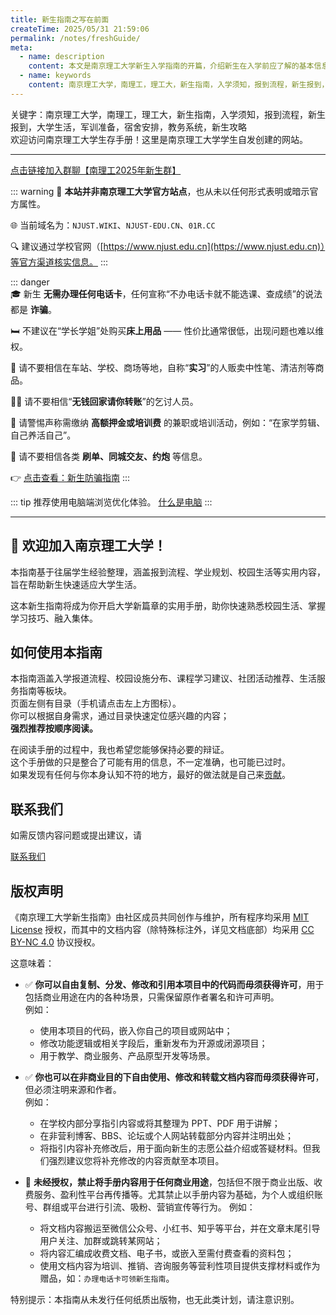 ```yaml
---
title: 新生指南之写在前面
createTime: 2025/05/31 21:59:06
permalink: /notes/freshGuide/
meta:
  - name: description
    content: 本文是南京理工大学新生入学指南的开篇，介绍新生在入学前应了解的基本信息、注意事项和实用建议，帮助你顺利开启大学生活。
  - name: keywords
    content: 南京理工大学，南理工，理工大，新生指南，入学须知，报到流程，新生报到，大学生活，军训准备，宿舍安排，教务系统，新生攻略
---
```


关键字：南京理工大学，南理工，理工大，新生指南，入学须知，报到流程，新生报到，大学生活，军训准备，宿舍安排，教务系统，新生攻略   
欢迎访问南京理工大学生存手册！这里是南京理工大学学生自发创建的网站。

---

 [点击链接加入群聊【南理工2025年新生群】](https://qm.qq.com/q/lpQB7nO77O)  
 

::: warning 
📌 **本站并非南京理工大学官方站点**，也从未以任何形式表明或暗示官方属性。

🌐 当前域名为：`NJUST.WIKI`、`NJUST-EDU.CN`、`01R.CC`

🔍 建议通过学校官网（[https://www.njust.edu.cn](https://www.njust.edu.cn)）等官方渠道核实信息。
:::

::: danger  
🎓 新生 **无需办理任何电话卡**，任何宣称“不办电话卡就不能选课、查成绩”的说法都是 **诈骗**。

🛏️ 不建议在“学长学姐”处购买**床上用品** —— 性价比通常很低，出现问题也难以维权。

🛒 请不要相信在车站、学校、商场等地，自称“**实习**”的人贩卖中性笔、清洁剂等商品。

🙅‍♀️ 请不要相信“**无钱回家请你转账**”的乞讨人员。

💸 请警惕声称需缴纳 **高额押金或培训费** 的兼职或培训活动，例如：“在家学剪辑、自己养活自己”。

🚫 请不要相信各类 **刷单、同城交友、约炮** 等信息。

👉  [点击查看：新生防骗指南](/notes/freshGuide/antiScam.html)
:::



::: tip
推荐使用电脑端浏览优化体验。
[什么是电脑](/%E9%80%89%E8%B4%AD%E6%8C%87%E5%8D%97/%E7%94%B5%E8%84%91%E9%80%89%E8%B4%AD.html)
:::

---

## :tada: 欢迎加入南京理工大学！

本指南基于往届学生经验整理，涵盖报到流程、学业规划、校园生活等实用内容，旨在帮助新生快速适应大学生活。  

这本新生指南将成为你开启大学新篇章的实用手册，助你快速熟悉校园生活、掌握学习技巧、融入集体。  

## 如何使用本指南

本指南涵盖入学报道流程、校园设施分布、课程学习建议、社团活动推荐、生活服务指南等板块。  
页面左侧有目录（手机请点击左上方图标）。  
你可以根据自身需求，通过目录快速定位感兴趣的内容；  
**强烈推荐按顺序阅读。**  

在阅读手册的过程中，我也希望您能够保持必要的辩证。   
这个手册做的只是整合了可能有用的信息，不一定准确，也可能已过时。  
如果发现有任何与你本身认知不符的地方，最好的做法就是自己来[贡献](/HowToContribute)。  

## 联系我们

如需反馈内容问题或提出建议，请

[联系我们](/about/contact.html)

## 版权声明

《南京理工大学新生指南》由社区成员共同创作与维护，所有程序均采用 [MIT License](https://opensource.org/licenses/MIT) 授权，而其中的文档内容（除特殊标注外，详见文档底部）均采用 [CC BY-NC 4.0](https://creativecommons.org/licenses/by-nc/4.0/) 协议授权。

 这意味着：


* ✅ **你可以自由复制、分发、修改和引用本项目中的代码而毋须获得许可**，用于包括商业用途在内的各种场景，只需保留原作者署名和许可声明。  
  例如：

  * 使用本项目的代码，嵌入你自己的项目或网站中；
  * 修改功能逻辑或相关字段后，重新发布为开源或闭源项目；
  * 用于教学、商业服务、产品原型开发等场景。

* ✅ **你也可以在非商业目的下自由使用、修改和转载文档内容而毋须获得许可**，但必须注明来源和作者。  
  例如：

  * 在学校内部分享指引内容或将其整理为 PPT、PDF 用于讲解；
  * 在非营利博客、BBS、论坛或个人网站转载部分内容并注明出处；
  * 将指引内容补充修改后，用于面向新生的志愿公益介绍或答疑材料。但我们强烈建议您将补充修改的内容贡献至本项目。

* 🚫 **未经授权，禁止将手册内容用于任何商业用途**，包括但不限于商业出版、收费服务、盈利性平台再传播等。尤其禁止以手册内容为基础，为个人或组织账号、群组或平台进行引流、吸粉、营销宣传等行为。
  例如：

  * 将文档内容搬运至微信公众号、小红书、知乎等平台，并在文章末尾引导用户关注、加群或跳转某网站；
  * 将内容汇编成收费文档、电子书，或嵌入至需付费查看的资料包；
  * 使用文档内容为培训、推销、咨询服务等营利性项目提供支撑材料或作为赠品，如：```办理电话卡可领新生指南```。



特别提示：本指南从未发行任何纸质出版物，也无此类计划，请注意识别。
